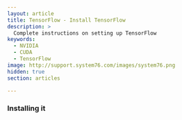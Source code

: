 ```yaml
---
layout: article
title: TensorFlow - Install TensorFlow
description: >
  Complete instructions on setting up TensorFlow
keywords:
  - NVIDIA
  - CUDA
  - TensorFlow
image: http://support.system76.com/images/system76.png
hidden: true
section: articles

---
```


### Installing it
